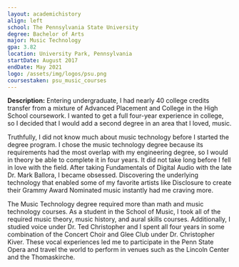 ```yaml
---
layout: academichistory
align: left
school: The Pennsylvania State University
degree: Bachelor of Arts
major: Music Technology
gpa: 3.82
location: University Park, Pennsylvania
startDate: August 2017
endDate: May 2021
logo: /assets/img/logos/psu.png
coursestaken: psu_music_courses
---
```

**Description:** Entering undergraduate, I had nearly 40 college credits transfer from a mixture of Advanced Placement and College in the High School coursework. I wanted to get a full four-year experience in college, so I decided that I would add a second degree in an area that I loved, music.

Truthfully, I did not know much about music technology before I started the degree program. I chose the music technology degree because its requirements had the most overlap with my engineering degree, so I would in theory be able to complete it in four years. It did not take long before I fell in love with the field. After taking Fundamentals of Digital Audio with the late Dr. Mark Ballora, I became obsessed. Discovering the underlying technology that enabled some of my favorite artists like Disclosure to create their Grammy Award Nominated music instantly had me craving more.

The Music Technology degree required more than math and music technology courses. As a student in the School of Music, I took all of the required music theory, music history, and aural skills courses. Additionally, I studied voice under Dr. Ted Christopher and I spent all four years in some combination of the Concert Choir and Glee Club under Dr. Christopher Kiver. These vocal experiences led me to participate in the Penn State Opera and travel the world to perform in venues such as the Lincoln Center and the Thomaskirche. 